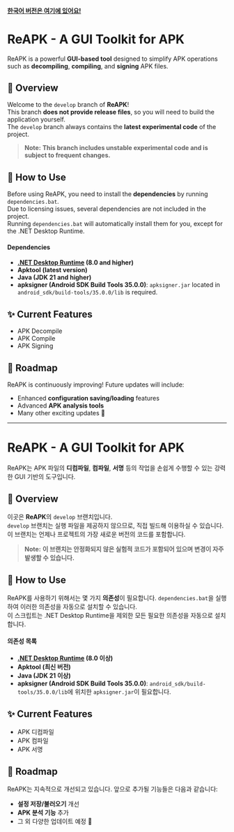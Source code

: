 #### [한국어 버전은 여기에 있어요!](https://github.com/Koharu0/ReAPK?tab=readme-ov-file#reapk---the-ultimate-gui-toolkit-for-apk-1)
# ReAPK - A GUI Toolkit for APK
ReAPK is a powerful **GUI-based tool** designed to simplify APK operations such as **decompiling**, **compiling**, and **signing** APK files.

## 📖 Overview
Welcome to the `develop` branch of **ReAPK**!<br>
This branch **does not provide release files**, so you will need to build the application yourself.<br>
The `develop` branch always contains the **latest experimental code** of the project.

> **Note:** **This branch includes unstable experimental code and is subject to frequent changes.**
 
## 🚀 How to Use
Before using ReAPK, you need to install the **dependencies** by running `dependencies.bat`.<br>
Due to licensing issues, several dependencies are not included in the project.<br>
Running `dependencies.bat` will automatically install them for you, except for the .NET Desktop Runtime.

#### Dependencies
- **[.NET Desktop Runtime](https://download.visualstudio.microsoft.com/download/pr/27bcdd70-ce64-4049-ba24-2b14f9267729/d4a435e55182ce5424a7204c2cf2b3ea/windowsdesktop-runtime-8.0.11-win-x64.exe) (8.0 and higher)**
- **Apktool (latest version)**
- **Java (JDK 21 and higher)**
- **apksigner (Android SDK Build Tools 35.0.0)**: `apksigner.jar` located in `android_sdk/build-tools/35.0.0/lib` is required.

## ✨ Current Features

- APK Decompile
- APK Compile
- APK Signing

## 🌟 Roadmap
ReAPK is continuously improving! Future updates will include:
- Enhanced **configuration saving/loading** features
- Advanced **APK analysis tools**
- Many other exciting updates 🚀
---
# ReAPK - A GUI Toolkit for APK
ReAPK는 APK 파일의 **디컴파일**, **컴파일**, **서명** 등의 작업을 손쉽게 수행할 수 있는 강력한 GUI 기반의 도구입니다.

## 📖 Overview

이곳은 **ReAPK**의 `develop` 브랜치입니다.<br>`develop` 브랜치는 실행 파일을 제공하지 않으므로, 직접 빌드해 이용하실 수 있습니다.<br>이 브랜치는 언제나 프로젝트의 가장 새로운 버전의 코드를 포함합니다.

> **Note:** **이 브랜치는 안정화되지 않은 실험적 코드가 포함되어 있으며 변경이 자주 발생할 수 있습니다.**

## 🚀 How to Use
ReAPK를 사용하기 위해서는 몇 가지 **의존성**이 필요합니다. `dependencies.bat`을 실행하여 이러한 의존성을 자동으로 설치할 수 있습니다.<br>
이 스크립트는 .NET Desktop Runtime을 제외한 모든 필요한 의존성을 자동으로 설치합니다.<br>

#### 의존성 목록
- **[.NET Desktop Runtime](https://download.visualstudio.microsoft.com/download/pr/27bcdd70-ce64-4049-ba24-2b14f9267729/d4a435e55182ce5424a7204c2cf2b3ea/windowsdesktop-runtime-8.0.11-win-x64.exe) (8.0 이상)**
- **Apktool (최신 버전)**
- **Java (JDK 21 이상)**
- **apksigner (Android SDK Build Tools 35.0.0)**: `android_sdk/build-tools/35.0.0/lib`에 위치한 `apksigner.jar`이 필요합니다.

## ✨ Current Features

- APK 디컴파일
- APK 컴파일
- APK 서명

## 🌟 Roadmap
ReAPK는 지속적으로 개선되고 있습니다. 앞으로 추가될 기능들은 다음과 같습니다:
- **설정 저장/불러오기** 개선
- **APK 분석 기능** 추가
- 그 외 다양한 업데이트 예정 🚀
